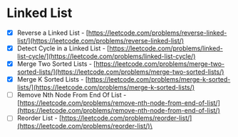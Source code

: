 # Linked List

* [x] Reverse a Linked List - [https://leetcode.com/problems/reverse-linked-list/](https://leetcode.com/problems/reverse-linked-list/)
* [x] Detect Cycle in a Linked List - [https://leetcode.com/problems/linked-list-cycle/](https://leetcode.com/problems/linked-list-cycle/)
* [x] Merge Two Sorted Lists - [https://leetcode.com/problems/merge-two-sorted-lists/](https://leetcode.com/problems/merge-two-sorted-lists/)
* [x] Merge K Sorted Lists - [https://leetcode.com/problems/merge-k-sorted-lists/](https://leetcode.com/problems/merge-k-sorted-lists/)
* [ ] Remove Nth Node From End Of List - [https://leetcode.com/problems/remove-nth-node-from-end-of-list/](https://leetcode.com/problems/remove-nth-node-from-end-of-list/)
* [ ] Reorder List - [https://leetcode.com/problems/reorder-list/](https://leetcode.com/problems/reorder-list/)\
